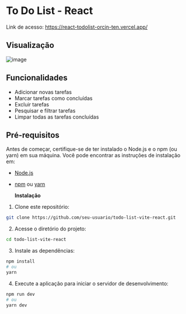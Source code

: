 # To Do List - React

Link de acesso: https://react-todolist-orcin-ten.vercel.app/

## Visualização

![image](https://github.com/beatrizac03/react-todolist/assets/134962161/791ff255-1bda-4d8e-aee2-f3d5312a5c89)


## Funcionalidades

- Adicionar novas tarefas
- Marcar tarefas como concluídas
- Excluir tarefas
- Pesquisar e filtrar tarefas
- Limpar todas as tarefas concluídas

## Pré-requisitos

Antes de começar, certifique-se de ter instalado o Node.js e o npm (ou yarn) em sua máquina. Você pode encontrar as instruções de instalação em:

- [Node.js](https://nodejs.org/)
- [npm](https://www.npmjs.com/) ou [yarn](https://yarnpkg.com/)

  <b>Instalação</b>

1. Clone este repositório:
```bash
git clone https://github.com/seu-usuario/todo-list-vite-react.git
```

2. Acesse o diretório do projeto:
```bash
cd todo-list-vite-react
```

3. Instale as dependências:
```bash
npm install
# ou
yarn
```

4. Execute a aplicação para iniciar o servidor de desenvolvimento:
```bash
npm run dev
# ou
yarn dev
```



